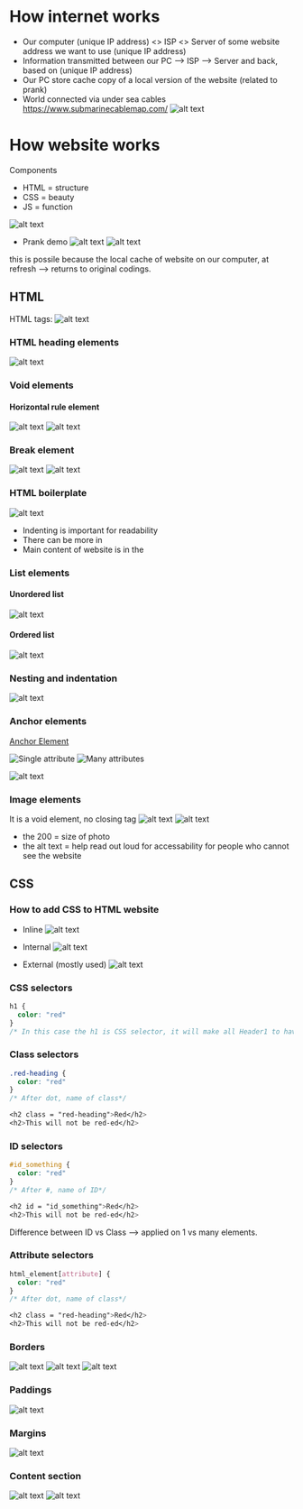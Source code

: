 # How internet works
- Our computer (unique IP address) <> ISP <> Server of some website address we want to use (unique IP address)
- Information transmitted between our PC --> ISP --> Server and back, based on (unique IP address)
- Our PC store cache copy of a local version of the website (related to prank)
- World connected via under sea cables
https://www.submarinecablemap.com/
![alt text](image-1.png)

# How website works
Components
- HTML = structure
- CSS = beauty
- JS = function

![alt text](image.png)

- Prank demo
![alt text](image-2.png)
![alt text](image-3.png)

this is possile because the local cache of website on our computer, at refresh --> returns to original codings.


## HTML
HTML tags:
![alt text](image-4.png)

### HTML heading elements
![alt text](image-5.png)

### Void elements
#### Horizontal rule element
![alt text](image-6.png)
![alt text](image-7.png)

### Break element
![alt text](image-8.png)
![alt text](image-9.png)


### HTML boilerplate
![alt text](image-10.png)

- Indenting is important for readability
- There can be more in <head></head>
- Main content of website is in the <body></body>

### List elements

#### Unordered list
![alt text](image-12.png)

#### Ordered list
![alt text](image-13.png)

### Nesting and indentation
![alt text](image-14.png)

### Anchor elements
[Anchor Element](https://developer.mozilla.org/en-US/docs/Web/HTML/Element/a)


![Single attribute](image-15.png)
![Many attributes](image-16.png)

![alt text](image-17.png)

### Image elements
It is a void element, no closing tag
![alt text](image-18.png)
![alt text](image-19.png) 
* the 200 = size of photo
* the alt text = help read out loud for accessability for people who cannot see the website

## CSS

### How to add CSS to HTML website


- Inline
![alt text](image-20.png)

- Internal
![alt text](image-21.png)

- External (mostly used)
![alt text](image-22.png)

### CSS selectors

```css
h1 {
  color: "red"
}
/* In this case the h1 is CSS selector, it will make all Header1 to have this format */
```

### Class selectors

```css
.red-heading {
  color: "red"
}
/* After dot, name of class*/

<h2 class = "red-heading">Red</h2>
<h2>This will not be red-ed</h2>

```

### ID selectors 

```css
#id_something {
  color: "red"
}
/* After #, name of ID*/

<h2 id = "id_something">Red</h2>
<h2>This will not be red-ed</h2>

```

Difference between ID vs Class --> applied on 1 vs many elements.

### Attribute selectors

```css
html_element[attribute] {
  color: "red"
}
/* After dot, name of class*/

<h2 class = "red-heading">Red</h2>
<h2>This will not be red-ed</h2>

```


### Borders
![alt text](image-31.png)
![alt text](image-30.png)
![alt text](image-32.png)

### Paddings

![alt text](image-33.png)

### Margins
![alt text](image-23.png)

### Content section

![alt text](image-25.png)
![alt text](image-24.png)